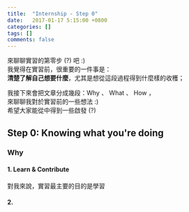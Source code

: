 ```yaml
---
title:  "Internship - Step 0"
date:   2017-01-17 5:15:00 +0800
categories: []
tags: []
comments: false
---
```


來聊聊實習的第零步 (?) 吧 :)  
我覺得在實習前，很重要的一件事是：  
**清楚了解自己想要什麼**，尤其是想從這段過程得到什麼樣的收穫；

<!--more-->

我接下來會把文章分成幾段：Why 、 What 、 How ，  
來聊聊我對於實習前的一些想法 :)  
希望大家能從中得到一些啟發 (?)

## Step 0: Knowing what you're doing

### Why

#### 1. Learn & Contribute
對我來說，實習最主要的目的是學習

#### 2. 